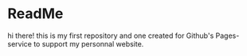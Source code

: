 # ReadMe
hi there! this is my first repository and one created for Github's Pages-service to support my personnal website.
